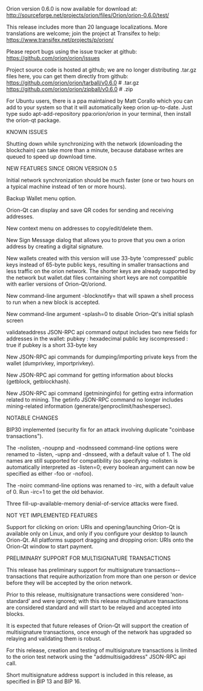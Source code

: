 Orion version 0.6.0 is now available for download at:
http://sourceforge.net/projects/orion/files/Orion/orion-0.6.0/test/

This release includes more than 20 language localizations.
More translations are welcome; join the
project at Transifex to help:
https://www.transifex.net/projects/p/orion/

Please report bugs using the issue tracker at github:
https://github.com/orion/orion/issues

Project source code is hosted at github; we are no longer
distributing .tar.gz files here, you can get them
directly from github:
https://github.com/orion/orion/tarball/v0.6.0  # .tar.gz
https://github.com/orion/orion/zipball/v0.6.0  # .zip

For Ubuntu users, there is a ppa maintained by Matt Corallo which
you can add to your system so that it will automatically keep
orion up-to-date.  Just type
sudo apt-add-repository ppa:orion/orion
in your terminal, then install the orion-qt package.


KNOWN ISSUES

Shutting down while synchronizing with the network
(downloading the blockchain) can take more than a minute,
because database writes are queued to speed up download
time.


NEW FEATURES SINCE ORION VERSION 0.5

Initial network synchronization should be much faster
(one or two hours on a typical machine instead of ten or more
hours).

Backup Wallet menu option.

Orion-Qt can display and save QR codes for sending
and receiving addresses.

New context menu on addresses to copy/edit/delete them.

New Sign Message dialog that allows you to prove that you
own a orion address by creating a digital
signature.

New wallets created with this version will
use 33-byte 'compressed' public keys instead of
65-byte public keys, resulting in smaller
transactions and less traffic on the orion
network. The shorter keys are already supported
by the network but wallet.dat files containing
short keys are not compatible with earlier
versions of Orion-Qt/oriond.

New command-line argument -blocknotify=<command>
that will spawn a shell process to run <command> 
when a new block is accepted.

New command-line argument -splash=0 to disable
Orion-Qt's initial splash screen

validateaddress JSON-RPC api command output includes
two new fields for addresses in the wallet:
pubkey : hexadecimal public key
iscompressed : true if pubkey is a short 33-byte key

New JSON-RPC api commands for dumping/importing
private keys from the wallet (dumprivkey, importprivkey).

New JSON-RPC api command for getting information about
blocks (getblock, getblockhash).

New JSON-RPC api command (getmininginfo) for getting
extra information related to mining. The getinfo
JSON-RPC command no longer includes mining-related
information (generate/genproclimit/hashespersec).



NOTABLE CHANGES

BIP30 implemented (security fix for an attack involving
duplicate "coinbase transactions").

The -nolisten, -noupnp and -nodnsseed command-line
options were renamed to -listen, -upnp and -dnsseed,
with a default value of 1. The old names are still
supported for compatibility (so specifying -nolisten
is automatically interpreted as -listen=0; every
boolean argument can now be specified as either
-foo or -nofoo).

The -noirc command-line options was renamed to
-irc, with a default value of 0. Run -irc=1 to
get the old behavior.

Three fill-up-available-memory denial-of-service
attacks were fixed.


NOT YET IMPLEMENTED FEATURES

Support for clicking on orion: URIs and
opening/launching Orion-Qt is available only on Linux,
and only if you configure your desktop to launch
Orion-Qt. All platforms support dragging and dropping
orion: URIs onto the Orion-Qt window to start
payment.


PRELIMINARY SUPPORT FOR MULTISIGNATURE TRANSACTIONS

This release has preliminary support for multisignature
transactions-- transactions that require authorization
from more than one person or device before they
will be accepted by the orion network.

Prior to this release, multisignature transactions
were considered 'non-standard' and were ignored;
with this release multisignature transactions are
considered standard and will start to be relayed
and accepted into blocks.

It is expected that future releases of Orion-Qt
will support the creation of multisignature transactions,
once enough of the network has upgraded so relaying
and validating them is robust.

For this release, creation and testing of multisignature
transactions is limited to the orion test network using
the "addmultisigaddress" JSON-RPC api call.

Short multisignature address support is included in this
release, as specified in BIP 13 and BIP 16.
